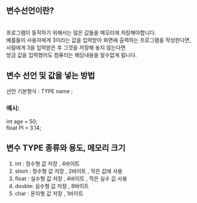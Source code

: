 ## 변수선언이란?
<br/>
프로그램이 동작하기 위해서는 많은 값들을 메모리에 저장해야합니다. <br/>
예를들이 사용자에게 3이라는 값을 입력받아 화면에 출력하는 프로그램을 작성한다면, 사람에게 3을 입력받은 후 그것을 저장해 놓지 않는다면<br/>
방금 값을 입력했어도 컴퓨터는 해당내용을 알수없게 됩니다.

## 변수 선언 및 값을 넣는 방법
선언 기본형식 : TYPE name ;<br/>
### 예시:<br/>
int age = 50;<br/>
float PI = 3.14;<br/>
    
## 변수 TYPE  종류와 용도, 메모리 크기   
1) int   : 정수형 값 저장  , 4바이트<br/>
2) short : 정수형 값 저장  , 2바이트 , 작은 값에 사용<br/>
3) float : 실수형 값 저장  , 4바이트 , 작은 실수 값 사용<br/>
4) double: 실수형 값 저장  , 8바이트 <br/>
5) char  : 문자형 값 저장  , 1바이트 <br/>
